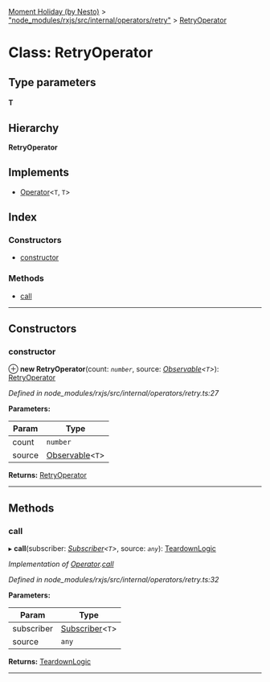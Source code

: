 [Moment Holiday (by Nesto)](../README.md) > ["node_modules/rxjs/src/internal/operators/retry"](../modules/_node_modules_rxjs_src_internal_operators_retry_.md) > [RetryOperator](../classes/_node_modules_rxjs_src_internal_operators_retry_.retryoperator.md)

# Class: RetryOperator

## Type parameters
#### T 
## Hierarchy

**RetryOperator**

## Implements

* [Operator](../interfaces/_node_modules_rxjs_src_internal_operator_.operator.md)<`T`, `T`>

## Index

### Constructors

* [constructor](_node_modules_rxjs_src_internal_operators_retry_.retryoperator.md#constructor)

### Methods

* [call](_node_modules_rxjs_src_internal_operators_retry_.retryoperator.md#call)

---

## Constructors

<a id="constructor"></a>

###  constructor

⊕ **new RetryOperator**(count: *`number`*, source: *[Observable](_node_modules_rxjs_src_internal_observable_.observable.md)<`T`>*): [RetryOperator](_node_modules_rxjs_src_internal_operators_retry_.retryoperator.md)

*Defined in node_modules/rxjs/src/internal/operators/retry.ts:27*

**Parameters:**

| Param | Type |
| ------ | ------ |
| count | `number` |
| source | [Observable](_node_modules_rxjs_src_internal_observable_.observable.md)<`T`> |

**Returns:** [RetryOperator](_node_modules_rxjs_src_internal_operators_retry_.retryoperator.md)

___

## Methods

<a id="call"></a>

###  call

▸ **call**(subscriber: *[Subscriber](_node_modules_rxjs_src_internal_subscriber_.subscriber.md)<`T`>*, source: *`any`*): [TeardownLogic](../modules/_node_modules_rxjs_src_internal_types_.md#teardownlogic)

*Implementation of [Operator](../interfaces/_node_modules_rxjs_src_internal_operator_.operator.md).[call](../interfaces/_node_modules_rxjs_src_internal_operator_.operator.md#call)*

*Defined in node_modules/rxjs/src/internal/operators/retry.ts:32*

**Parameters:**

| Param | Type |
| ------ | ------ |
| subscriber | [Subscriber](_node_modules_rxjs_src_internal_subscriber_.subscriber.md)<`T`> |
| source | `any` |

**Returns:** [TeardownLogic](../modules/_node_modules_rxjs_src_internal_types_.md#teardownlogic)

___


